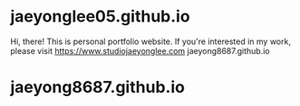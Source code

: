 # jaeyonglee05.github.io

Hi, there!
This is personal portfolio website. If you're interested in my work, please visit https://www.studiojaeyonglee.com jaeyong8687.github.io
# jaeyong8687.github.io
